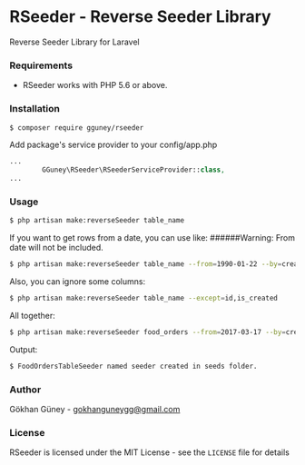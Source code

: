 # RSeeder - Reverse Seeder Library

Reverse Seeder Library for Laravel

### Requirements

- RSeeder works with PHP 5.6 or above.

### Installation

```bash
$ composer require gguney/rseeder
```
Add package's service provider to your config/app.php

```php
...
        GGuney\RSeeder\RSeederServiceProvider::class,
...
```
### Usage
```bash
$ php artisan make:reverseSeeder table_name
```
If you want to get rows from a date, you can use like:
######Warning: From date will not be included.
```bash
$ php artisan make:reverseSeeder table_name --from=1990-01-22 --by=created_at
```

Also, you can ignore some columns:
```bash
$ php artisan make:reverseSeeder table_name --except=id,is_created 
```
All together:

```bash
$ php artisan make:reverseSeeder food_orders --from=2017-03-17 --by=created_at --except=id
```

Output:
```bash
$ FoodOrdersTableSeeder named seeder created in seeds folder.
```

### Author

Gökhan Güney - <gokhanguneygg@gmail.com><br />

### License

RSeeder is licensed under the MIT License - see the `LICENSE` file for details
